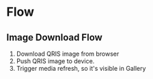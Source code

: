 # Flow

## Image Download Flow

1. Download QRIS image from browser
2. Push QRIS image to device.
3. Trigger media refresh, so it's visible in Gallery